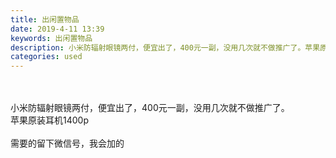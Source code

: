 ```yaml
---
title: 出闲置物品
date: 2019-4-11 13:39
keywords: 出闲置物品
description: 小米防辐射眼镜两付，便宜出了，400元一副，没用几次就不做推广了。苹果原装耳机1400p需要的留下微信号，我会加的
categories: used
---
```

<td class="t_f" id="postmessage_3460950">

<br/>
<br/>
小米防辐射眼镜两付，便宜出了，400元一副，没用几次就不做推广了。<br/>
苹果原装耳机1400p<br/>
<br/>
<img alt="" border="0" class="zoom" data-cf-modified-2e03ad018cdf3558df5c7aeb-="" file="http://www.flw.ph/data/appbyme/upload/image/201904/11/zpb8FdtT2SbR.jpg" id="aimg_GW2UC" lazyloadthumb="1" onclick="" onmouseover="" src="http://www.flw.ph/data/appbyme/upload/image/201904/11/zpb8FdtT2SbR.jpg"/><br/>
<img alt="" border="0" class="zoom" data-cf-modified-2e03ad018cdf3558df5c7aeb-="" file="http://www.flw.ph/data/appbyme/upload/image/201904/11/Pcck64EmDhWx.jpg" id="aimg_XK2vI" lazyloadthumb="1" onclick="" onmouseover="" src="http://www.flw.ph/data/appbyme/upload/image/201904/11/Pcck64EmDhWx.jpg"/><br/>
<img alt="" border="0" class="zoom" data-cf-modified-2e03ad018cdf3558df5c7aeb-="" file="http://www.flw.ph/data/appbyme/upload/image/201904/11/7JD6gXFYpsAj.jpg" id="aimg_SLUMi" lazyloadthumb="1" onclick="" onmouseover="" src="http://www.flw.ph/data/appbyme/upload/image/201904/11/7JD6gXFYpsAj.jpg"/><br/>
需要的留下微信号，我会加的<br/>
</td>
